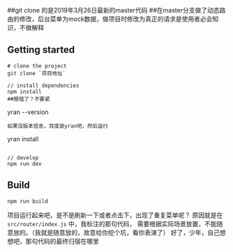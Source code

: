 ##git clone 的是2019年3月26日最新的master代码
##在master分支做了动态路由的修改，后台菜单为mock数据，做项目时修改为真正的请求是使用者必会知识，不做解释


## Getting started
```bush
# clone the project
git clone `项目地址`

// install dependencies
npm install
##报错了？不要紧
```
yran --version
```
如果没版本信息，百度装yran吧，然后运行
```
yran install
```

// develop
npm run dev
```

## Build
```bush
npm run build
```

项目运行起来吧，是不是刷新一下或者点击下，出现了重复菜单呢？
原因就是在`src/router/index.js` 中，我标注的那句代码，
需要根据实际场景放置，不能随意放的。（我就是随意放的，故意给你挖个坑，看你表演了）
好了，少年，自己想想吧，那句代码的最终归宿在哪里
